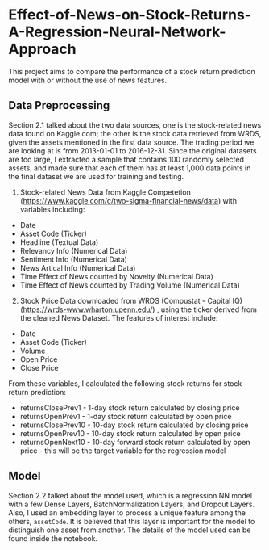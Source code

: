 # Effect-of-News-on-Stock-Returns-A-Regression-Neural-Network-Approach

This project aims to compare the performance of a stock return prediction model with or without the use of news features.

## Data Preprocessing
Section 2.1 talked about the two data sources, one is the stock-related news data found on Kaggle.com; the other is the stock data retrieved from WRDS, given the assets mentioned in the first data source. The trading period we are looking at is from 2013-01-01 to 2016-12-31. Since the original datasets are too large, I extracted a sample that contains 100 randomly selected assets, and made sure that each of them has at least 1,000 data points in the final dataset we are used for training and testing.

1. Stock-related News Data from Kaggle Competetion (https://www.kaggle.com/c/two-sigma-financial-news/data) with variables including:
- Date
- Asset Code (Ticker)
- Headline (Textual Data)
- Relevancy Info (Numerical Data)
- Sentiment Info (Numerical Data)
- News Artical Info (Numerical Data)
- Time Effect of News counted by Novelty (Numerical Data)
- Time Effect of News counted by Trading Volume (Numerical Data)

2. Stock Price Data downloaded from WRDS (Compustat - Capital IQ)(https://wrds-www.wharton.upenn.edu/) , using the ticker derived from the cleaned News Dataset. The features of interest include:
- Date
- Asset Code (Ticker)
- Volume
- Open Price
- Close Price

From these variables, I calculated the following stock returns for stock return prediction:
- returnsClosePrev1 - 1-day stock return calculated by closing price
- returnsOpenPrev1 - 1-day stock return calculated by open price
- returnsClosePrev10 - 10-day stock return calculated by closing price
- returnsOpenPrev10 - 10-day stock return calculated by open price
- returnsOpenNext10 - 10-day forward stock return calculated by open price - this will be the target variable for the regression model

## Model
Section 2.2 talked about the model used, which is a regression NN model with a few Dense Layers, BatchNormalization Layers, and Dropout Layers. Also, I used an embedding layer to process a unique feature among the others, `assetCode`. It is believed that this layer is important for the model to distinguish one asset from another. The details of the model used can be found inside the notebook.
